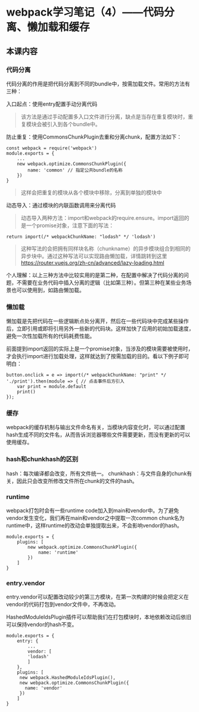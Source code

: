 # webpack学习笔记（4）——代码分离、懒加载和缓存

## 本课内容

### 代码分离

代码分离的作用是把代码分离到不同的bundle中，按需加载文件。常用的方法有三种：

入口起点：使用entry配置手动分离代码
>该方法是通过手动配置多入口文件进行分离，缺点是当存在重复模块时，重复模块会被引入到各个bundle中。

防止重复：使用CommonsChunkPlugin去重和分离chunk，配置方法如下：

```
const webpack = require('webpack')
module.exports = {
	...
	new webpack.optimize.CommonsChunkPlugin({
		name: 'common' // 指定公共bundle的名称
	})
}
```
>这样会把重复的模块从各个模块中移除，分离到单独的模块中

动态导入：通过模块的内联函数调用来分离代码

>动态导入两种方法：import和webpack的require.ensure。import返回的是一个promise对象，注意下面的写法：

```
return import(/* webpackChunkName: "lodash" */ 'lodash')
```

>这种写法的会把拥有同样块名称（chunkname）的异步模块组合到相同的异步块中。通过这种写法可以实现路由懒加载，详情跳转到这里
<https://router.vuejs.org/zh-cn/advanced/lazy-loading.html>


个人理解：以上三种方法中比较实用的是第二种，在配置中解决了代码分离的问题，不需要在业务代码中插入分离的逻辑（比如第三种）。但第三种在某些业务场景也可以使用到，如路由懒加载。

### 懒加载

懒加载是先把代码在一些逻辑断点处分离开，然后在一些代码块中完成某些操作后，立即引用或即将引用另外一些新的代码块。这样加快了应用的初始加载速度，避免一次性加载所有的代码耗费性能。

前面提到import返回的实际上是一个promise对象，当涉及的模块需要被使用时，才会执行import进行加载处理，这样就达到了按需加载的目的。看以下例子即可明白：

```
button.onclick = e => import(/* webpackChunkName: "print" */ './print').then(module => { // 点击事件后方引入
	var print = module.default
	print()
});
```

### 缓存

webpack的缓存机制与输出文件命名有关，当模块内容变化时，可以通过配置hash生成不同的文件名，从而告诉浏览器哪些文件需要更新，而没有更新的可以使用缓存。

### hash和chunkhash的区别

hash：每次编译都会改变，所有文件统一。
chunkhash：与文件自身的chunk有关，因此只会改变所修改文件所在chunk的文件的hash。

### runtime

webpack打包时会有一些runtime code加入到main和vendor中。为了避免vendor发生变化，我们再在main和vendor之中提取一次common chunk名为runtime中，这样runtime的改动会单独提取出来，不会影响vendor的hash。

```
module.exports = {
	plugins: [
		new webpack.optimize.CommonsChunkPlugin({
			name: 'runtime'
		})
	]
}
```

### entry.vendor

entry.vendor可以配置改动较少的第三方模块，在第一次构建的时候会把定义在vendor的代码打包到vendor文件中，不再改动。

HashedModuleIdsPlugin插件可以帮助我们在打包模块时，本地依赖改动后依旧可以保持vendor的hash不变。

```
module.exports = {
	entry: {
		...
		vendor: [
		'lodash'
		]
	},
	plugins: [
	 new webpack.HashedModuleIdsPlugin(),
	 new webpack.optimize.CommonsChunkPlugin({
	   name: 'vendor'
	 })
	]
}
```
